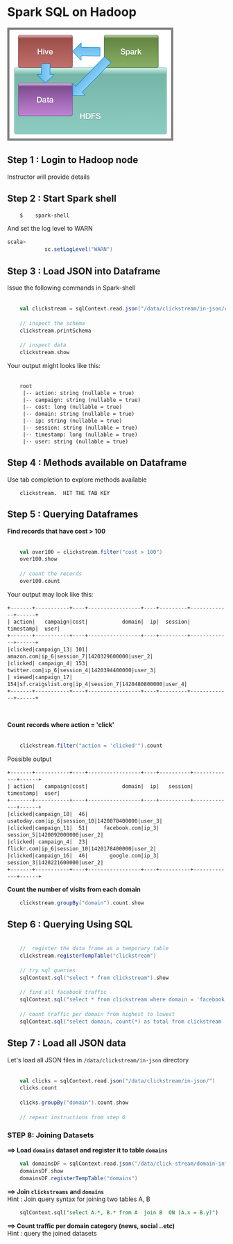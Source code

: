 <link rel='stylesheet' href='../assets/css/main.css'/>

# Spark SQL on Hadoop

<img src="../assets/images/spark-and-hadoop-1.png" style="border: 5px solid grey ; max-width:100%;" />


## Step 1 : Login to Hadoop node
Instructor will provide details


## Step 2 : Start Spark shell

```bash
    $    spark-shell
```

And set the log level to WARN
```scala
scala> 
            sc.setLogLevel("WARN")
```


## Step 3 : Load JSON into Dataframe
Issue the following commands in Spark-shell

```scala

    val clickstream = sqlContext.read.json("/data/clickstream/in-json/clickstream.json")

    // inspect the schema
    clickstream.printSchema

    // inspect data
    clickstream.show
```

Your output might looks like this:

``` console

    root
     |-- action: string (nullable = true)
     |-- campaign: string (nullable = true)
     |-- cost: long (nullable = true)
     |-- domain: string (nullable = true)
     |-- ip: string (nullable = true)
     |-- session: string (nullable = true)
     |-- timestamp: long (nullable = true)
     |-- user: string (nullable = true)
```


## Step 4 : Methods available on Dataframe
Use tab completion to explore methods available

```
    clickstream.  HIT THE TAB KEY
```


## Step 5 : Querying Dataframes

**Find records that have cost > 100**
```scala

    val over100 = clickstream.filter("cost > 100")
    over100.show

    // count the records
    over100.count
```

Your output may look like this:  

```console
+-------+-----------+----+-----------------+----+---------+-------------+------+
| action|   campaign|cost|           domain|  ip|  session|    timestamp|  user|
+-------+-----------+----+-----------------+----+---------+-------------+------+
|clicked|campaign_13| 101|       amazon.com|ip_6|session_7|1420329600000|user_2|
|clicked| campaign_4| 153|      twitter.com|ip_6|session_4|1420394400000|user_3|
| viewed|campaign_17| 154|sf.craigslist.org|ip_4|session_7|1420480800000|user_4|
+-------+-----------+----+-----------------+----+---------+-------------+------+

   
```

**Count records where action = 'click'**  
```scala

    clickstream.filter("action = 'clicked'").count
```

Possible output

```console
+-------+-----------+----+-----------------+----+----------+-------------+------+
| action|   campaign|cost|           domain|  ip|   session|    timestamp|  user|
+-------+-----------+----+-----------------+----+----------+-------------+------+
|clicked|campaign_18|  46|     usatoday.com|ip_6|session_10|1420070400000|user_3|
|clicked|campaign_11|  51|     facebook.com|ip_3| session_5|1420092000000|user_2|
|clicked| campaign_4|  23|       flickr.com|ip_6|session_10|1420178400000|user_2|
|clicked|campaign_16|  46|       google.com|ip_3| session_3|1420221600000|user_2|
+-------+-----------+----+-----------------+----+----------+-------------+------+

```

**Count the number of visits from each domain**    
```scala
    clickstream.groupBy("domain").count.show
```

## Step 6 : Querying Using SQL

```scala

    //  register the data frame as a temporary table
    clickstream.registerTempTable("clickstream")

    // try sql queries
    sqlContext.sql("select * from clickstream").show

    // find all facebook traffic
    sqlContext.sql("select * from clickstream where domain = 'facebook.com'").show

    // count traffic per domain from highest to lowest
    sqlContext.sql("select domain, count(*) as total from clickstream  group by domain order by total desc").show

```


## Step 7 : Load all JSON data
Let's load all JSON files in `/data/clickstream/in-json` directory

```scala

    val clicks = sqlContext.read.json("/data/clickstream/in-json/")
    clicks.count

    clicks.groupBy("domain").count.show

    // repeat instructions from step 6
```


### STEP 8: Joining Datasets

**==> Load `domains` dataset and register it to table `domains`**  

```scala
    val domainsDF = sqlContext.read.json("/data/click-stream/domain-info.json")
    domainsDF.show
    domainsDF.registerTempTable("domains")
```

**==> Join `clickstreams` and `domains`**    
Hint : Join query syntax for joining two tables A, B

```sql
    sqlContext.sql("select A.*, B.* from A  join B  ON (A.x = B.y)") 
```

**==> Count traffic per domain category (news, social ..etc)**    
Hint : query the joined datasets
